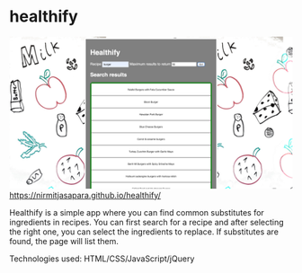 # healthify

![Image of Screenshot](https://github.com/nirmitjasapara/healthify/blob/master/images/screenshot.png)
https://nirmitjasapara.github.io/healthify/

Healthify is a simple app where you can find common substitutes for ingredients in recipes.
You can first search for a recipe and after selecting the right one, you can select the ingredients to replace.
If substitutes are found, the page will list them.

Technologies used: HTML/CSS/JavaScript/jQuery
